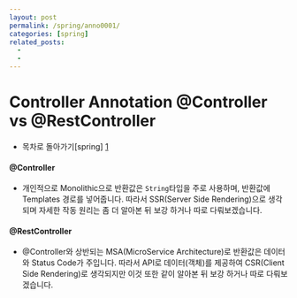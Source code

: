 ```yaml
---
layout: post
permalink: /spring/anno0001/
categories: [spring]
related_posts:
  -
  - 
---
```


# Controller Annotation @Controller vs @RestController


- 목차로 돌아가기[spring] [1]

[1]: https://aminsc.github.io/pl/spring/


#### @Controller
- 개인적으로 Monolithic으로 반환값은 `String`타입을 주로 사용하며, 반환값에 Templates 경로를 넣어줍니다. 따라서 SSR(Server Side Rendering)으로 생각되며 자세한 작동 원리는 좀 더 알아본 뒤 보강 하거나 따로 다뤄보겠습니다.

#### @RestController
- @Controller와 상반되는 MSA(MicroService Architecture)로 반환값은 데이터와 Status Code가 주입니다. 따라서 API로 데이터(객체)를 제공하여 CSR(Client Side Rendering)로 생각되지만 이것 또한 같이 알아본 뒤 보강 하거나 따로 다뤄보겠습니다.
